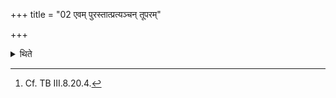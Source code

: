 +++
title = "02 एवम् पुरस्तात्प्रत्यञ्चन् तूपरम्"

+++

<details><summary>थिते</summary>

2. In the same manner (he does in connection with) the hornless he-goat (situated) to the east (of the horse) with its head to the west and the Gomr̥ga (situated to the west of the horse) with its head to the east.[^1]  

[^1]: Cf. TB III.8.20.4. 
</details>
